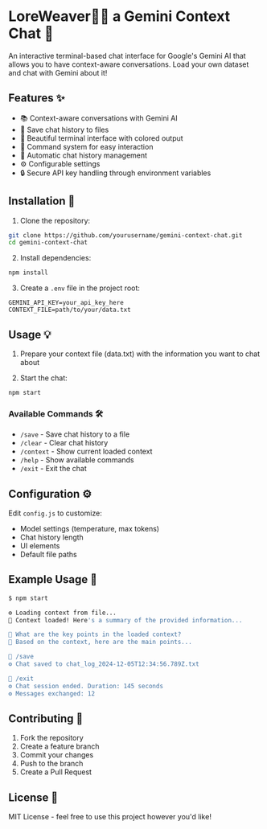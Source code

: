 # LoreWeaver🧠✨ a Gemini Context Chat 🤖

An interactive terminal-based chat interface for Google's Gemini AI that allows you to have context-aware conversations. Load your own dataset and chat with Gemini about it!

## Features ✨

-  📚 Context-aware conversations with Gemini AI
-  💾 Save chat history to files
-  🎨 Beautiful terminal interface with colored output
-  📝 Command system for easy interaction
-  🔄 Automatic chat history management
-  ⚙️ Configurable settings
-  🔒 Secure API key handling through environment variables

## Installation 🚀

1. Clone the repository:

```bash
git clone https://github.com/yourusername/gemini-context-chat.git
cd gemini-context-chat
```

2. Install dependencies:

```bash
npm install
```

3. Create a `.env` file in the project root:

```env
GEMINI_API_KEY=your_api_key_here
CONTEXT_FILE=path/to/your/data.txt
```

## Usage 💡

1. Prepare your context file (data.txt) with the information you want to chat about

2. Start the chat:

```bash
npm start
```

### Available Commands 🛠️

-  `/save` - Save chat history to a file
-  `/clear` - Clear chat history
-  `/context` - Show current loaded context
-  `/help` - Show available commands
-  `/exit` - Exit the chat

## Configuration ⚙️

Edit `config.js` to customize:

-  Model settings (temperature, max tokens)
-  Chat history length
-  UI elements
-  Default file paths

## Example Usage 📝

```bash
$ npm start

⚙️ Loading context from file...
🤖 Context loaded! Here's a summary of the provided information...

🧑 What are the key points in the loaded context?
🤖 Based on the context, here are the main points...

🧑 /save
⚙️ Chat saved to chat_log_2024-12-05T12:34:56.789Z.txt

🧑 /exit
⚙️ Chat session ended. Duration: 145 seconds
⚙️ Messages exchanged: 12
```

## Contributing 🤝

1. Fork the repository
2. Create a feature branch
3. Commit your changes
4. Push to the branch
5. Create a Pull Request

## License 📄

MIT License - feel free to use this project however you'd like!
